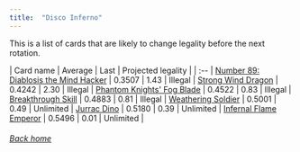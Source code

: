 ```yaml
---
title:  "Disco Inferno"
---
```


This is a list of cards that are likely to change legality before the next rotation.

| Card name | Average | Last | Projected legality |
| :-- |
[Number 89: Diablosis the Mind Hacker](https://db.ygoprodeck.com/card/?search=Number%2089:%20Diablosis%20the%20Mind%20Hacker) | 0.3507 | 1.43 | Illegal |
[Strong Wind Dragon](https://db.ygoprodeck.com/card/?search=Strong%20Wind%20Dragon) | 0.4242 | 2.30 | Illegal |
[Phantom Knights' Fog Blade](https://db.ygoprodeck.com/card/?search=Phantom%20Knights'%20Fog%20Blade) | 0.4522 | 0.83 | Illegal |
[Breakthrough Skill](https://db.ygoprodeck.com/card/?search=Breakthrough%20Skill) | 0.4883 | 0.81 | Illegal |
[Weathering Soldier](https://db.ygoprodeck.com/card/?search=Weathering%20Soldier) | 0.5001 | 0.49 | Unlimited |
[Jurrac Dino](https://db.ygoprodeck.com/card/?search=Jurrac%20Dino) | 0.5180 | 0.39 | Unlimited |
[Infernal Flame Emperor](https://db.ygoprodeck.com/card/?search=Infernal%20Flame%20Emperor) | 0.5496 | 0.01 | Unlimited |

###### [Back home](index)